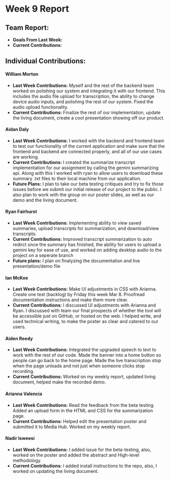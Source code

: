 # Week 9 Report

## Team Report:
- **Goals From Last Week:** 
- **Current Contributions:** 

## Individual Contributions:
#### William Morton
- **Last Week Contributions:** Myself and the rest of the backend team worked on polishing our system and integrating it with our frontend. This includes the audio file upload for transcription, the ability to change device audio inputs, and polishing the rest of our system. Fixed the audio upload functionality.
- **Current Contributions:** Finalize the rest of our implementation, update the living document, create a cool presentation showing off our product.

#### Aidan Daly
- **Last Week Contributions:** I worked with the backend and frontend team to test our functionality of the current application and make sure that the frontend and backend are connected properly, and all of our use cases are working. 
- **Current Contributions:** I created the summarize transcript implementation for our assignment by calling the gemini summarizing api. Along with this I worked with ryan to allow users to download these summary .txt files to their local machine from our application. 
- **Future Plans:** I plan to take our beta testing critiques and try to fix those issues before we submit our initial release of our project to the public. I also plan to work with the group on our poster slides, as well as our demo and the living document. 

#### Ryan Fairhurst
- **Last Week Contributions:** Implementing ability to view saved summaries, upload transcripts for summarization, and download/view transcripts.
- **Current Contributions:** Improved transcript summarization to auto redirct once the summary has finished, the ability for users to upload a gemini key for ease of use, and worked on adding desktop audio to the project on a seperate branch
- **Future plans:** I plan on finalyzing the documentation and live presentation/demo file

#### Ian McKee
- **Last Week Contributions:** Make UI adjustments in CSS with Arianna. Create one test (backlog) by Friday this week Mar 8. Proofread documentation instructions and make them more clear.
- **Current Contributions:** I discussed UI adjustments with Arianna and Ryan. I discussed with team our final prospects of whether the tool will be accessible just on GitHub, or hosted on the web. I helped write, and used technical writing, to make the poster as clear and catered to our users.

#### Aiden Reedy
- **Last Week Contributions:** Integrated the upgraded speech to text to work with the rest of our code. Made the banner into a home button so people can go back to the home page. Made the live transcription stop when the page unloads and not just when someone clicks stop recording.
- **Current Contributions:** Worked on my weekly report, updated living document, helped make the recorded demo.

#### Arianna Valencia
- **Last Week Contributions:** Read the feedback from the beta testing. Added an upload form in the HTML and CSS for the summarization page. 
- **Current Contributions:** Helped edit the presentation poster and submitted it to Media Hub. Worked on my weekly report. 

#### Nadir Isweesi
- **Last Week Contributions:**  I added issue for the beta-testing, also, worked on the poster and added the abstract and High-level methodology.
- **Current Contributions:** I added install instructions to the repo, also, I worked on updating the living document.
